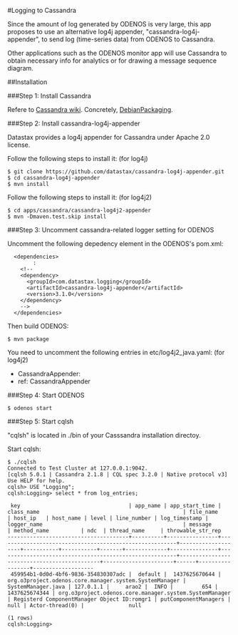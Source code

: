 #Logging to Cassandra

Since the amount of log generated by ODENOS is very large, this app proposes
to use an alternative log4j appender, "cassandra-log4j-appender", to send log
(time-series data) from ODENOS to Cassandra.

Other applications such as the ODENOS monitor app will use Cassandra to
obtain necessary info for analytics or for drawing a message sequence diagram.

##Installation

###Step 1: Install Cassandra

Refere to [Cassandra wiki](https://wiki.apache.org/cassandra/GettingStarted).
Concretely, [DebianPackaging](https://wiki.apache.org/cassandra/DebianPackaging).

###Step 2: Install cassandra-log4j-appender

Datastax provides a log4j appender for Cassandra under Apache 2.0 license.

Follow the following steps to install it: (for log4j)
```
$ git clone https://github.com/datastax/cassandra-log4j-appender.git
$ cd cassandra-log4j-appender
$ mvn install
```

Follow the following steps to install it: (for log4j2)
```
$ cd apps/cassandra/cassandra-log4j2-appender
$ mvn -Dmaven.test.skip install
```

###Step 3: Uncomment cassandra-related logger setting for ODENOS

Uncomment the following depedency element in the ODENOS's pom.xml:
```
  <dependencies>
        :
    <!--
    <dependency>
      <groupId>com.datastax.logging</groupId>
      <artifactId>cassandra-log4j-appender</artifactId>
      <version>3.1.0</version>
    </dependency>
    -->
  </dependencies> 
```

Then build ODENOS:
```
$ mvn package
```

You need to uncomment the following entries in etc/log4j2_java.yaml: (for log4j2)

  - CassandraAppender:
  - ref: CassandraAppender

###Step 4: Start ODENOS

```
$ odenos start
```

###Step 5: Start cqlsh

"cqlsh" is located in ./bin of your Casssandra installation directoy.

Start cqlsh:
```
$ ./cqlsh
Connected to Test Cluster at 127.0.0.1:9042.
[cqlsh 5.0.1 | Cassandra 2.1.8 | CQL spec 3.2.0 | Native protocol v3]
Use HELP for help.
cqlsh> USE "Logging";
cqlsh:Logging> select * from log_entries;

 key                                  | app_name | app_start_time | class_name                                             | file_name          | host_ip   | host_name | level | line_number | log_timestamp | logger_name                                            | message                                     | method_name          | ndc  | thread_name     | throwable_str_rep
--------------------------------------+----------+----------------+--------------------------------------------------------+--------------------+-----------+-----------+-------+-------------+---------------+--------------------------------------------------------+---------------------------------------------+----------------------+------+-----------------+-------------------
 459954b1-0d0d-4bf6-9836-354830307adc |  default |  1437625670644 | org.o3project.odenos.core.manager.system.SystemManager | SystemManager.java | 127.0.1.1 |     arao2 |  INFO |         654 | 1437625674344 | org.o3project.odenos.core.manager.system.SystemManager | Registerd ComponentManager Object ID:romgr1 | putComponentManagers | null | Actor-thread(0) |              null

(1 rows)
cqlsh:Logging> 
```



